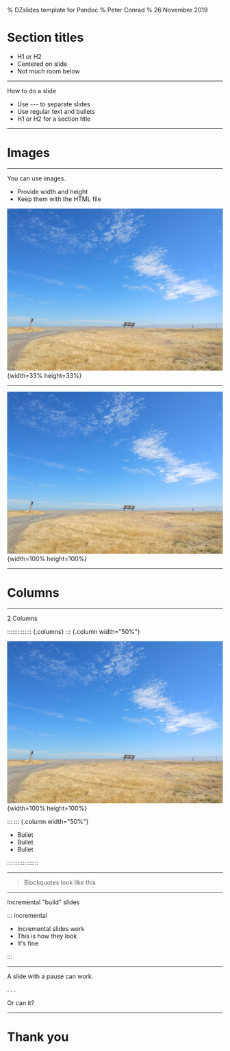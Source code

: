 % DZslides template for Pandoc
% Peter Conrad
% 26 November 2019

# Section titles

- H1 or H2
- Centered on slide
- Not much room below

<!-- 
  An H1 or H2 renders as a large title in the middle of the slide.
  There is room for a small number of bullets below, but it looks
  nicer with the title alone.
-->

---

How to do a slide

- Use \-\-\- to separate slides
- Use regular text and bullets
- H1 or H2 for a section title

<!--
  Regular text starts closer to the top of the slide.
  A normal text phrase plus bullets makes for a simple,
  attractive slide.
-->

---

# Images

---

You can use images.

 - Provide width and height
 - Keep them with the HTML file
 
![](bench.jpg){width=33% height=33%}

<!--
  If you omit width and height, the images tend to
  appear pixel-for-pixel at the resolution of the screen.
  This often means: very huge. Pandoc can resize the
  images for you.
  
  Remember that you need to keep the image files with your
  presentation's HTML file or they won't show up.
-->

---

![Full-screen image with alt text](bench.jpg){width=100% height=100%}

<!--
  For some reason, a full-screen image renders properly even if
  you omit the width and height tags. I have left them in to foster
  good habits.
-->

---

# Columns

---

2 Columns

:::::::::::::: {.columns}
::: {.column width="50%"}

![](bench.jpg){width=100% height=100%}

:::
::: {.column width="50%"}

- Bullet
- Bullet
- Bullet


<!-- 100% of this column, that is -->

:::
::::::::::::::

<!--
  Pandoc uses fenced div for multiple columns in slide shows.
  I get the impression that DZslides is designed to create
  a slide show with a very simple, uncluttered look.
  If you are using a lot of columns, you might consider
  a different slide format.
-->

---

> Blockquotes look like this

---

Incremental "build" slides

::: incremental

- Incremental slides work
- This is how they look
- It's fine

:::

---

A slide with a pause can work.

. . . 

Or can it? 

---


# Thank you
